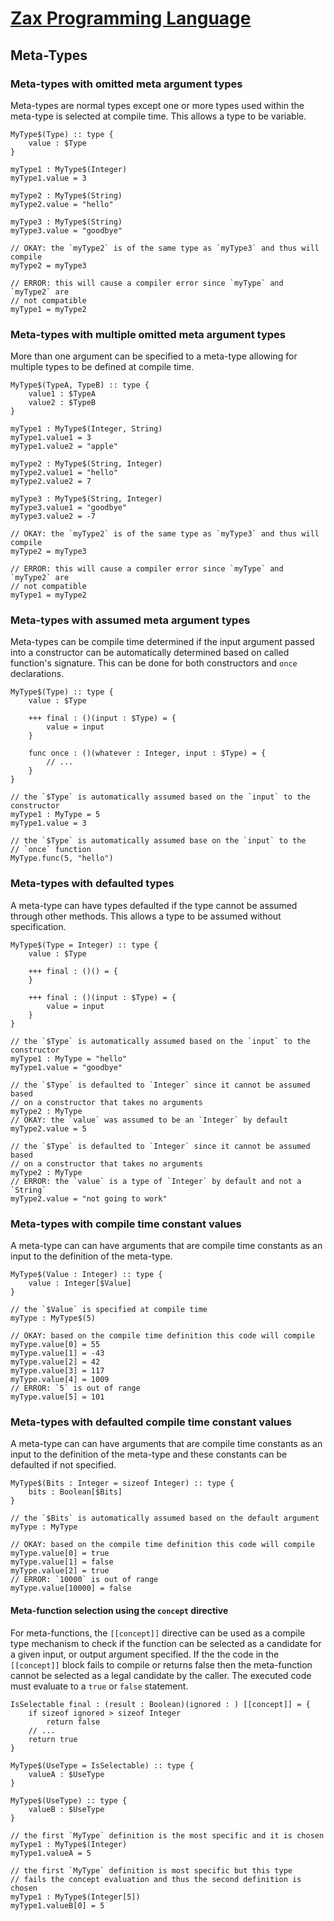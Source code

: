 # [Zax Programming Language](index.md)

## Meta-Types

### Meta-types with omitted meta argument types

Meta-types are normal types except one or more types used within the meta-type is selected at compile time. This allows a type to be variable.

````zax
MyType$(Type) :: type {
    value : $Type
}

myType1 : MyType$(Integer)
myType1.value = 3

myType2 : MyType$(String)
myType2.value = "hello"

myType3 : MyType$(String)
myType3.value = "goodbye"

// OKAY: the `myType2` is of the same type as `myType3` and thus will compile
myType2 = myType3

// ERROR: this will cause a compiler error since `myType` and `myType2` are
// not compatible
myType1 = myType2
````


### Meta-types with multiple omitted meta argument types

More than one argument can be specified to a meta-type allowing for multiple types to be defined at compile time.

````zax
MyType$(TypeA, TypeB) :: type {
    value1 : $TypeA
    value2 : $TypeB
}

myType1 : MyType$(Integer, String)
myType1.value1 = 3
myType1.value2 = "apple"

myType2 : MyType$(String, Integer)
myType2.value1 = "hello"
myType2.value2 = 7

myType3 : MyType$(String, Integer)
myType3.value1 = "goodbye"
myType3.value2 = -7

// OKAY: the `myType2` is of the same type as `myType3` and thus will compile
myType2 = myType3

// ERROR: this will cause a compiler error since `myType` and `myType2` are
// not compatible
myType1 = myType2
````


### Meta-types with assumed meta argument types

Meta-types can be compile time determined if the input argument passed into a constructor can be automatically determined based on called function's signature. This can be done for both constructors and `once` declarations.

````zax
MyType$(Type) :: type {
    value : $Type

    +++ final : ()(input : $Type) = {
        value = input
    }

    func once : ()(whatever : Integer, input : $Type) = {
        // ...
    }
}

// the `$Type` is automatically assumed based on the `input` to the constructor
myType1 : MyType = 5
myType1.value = 3

// the `$Type` is automatically assumed base on the `input` to the
// `once` function
MyType.func(5, "hello")
````


### Meta-types with defaulted types

A meta-type can have types defaulted if the type cannot be assumed through other methods. This allows a type to be assumed without specification.

````zax
MyType$(Type = Integer) :: type {
    value : $Type

    +++ final : ()() = {
    }

    +++ final : ()(input : $Type) = {
        value = input
    }
}

// the `$Type` is automatically assumed based on the `input` to the constructor
myType1 : MyType = "hello"
myType1.value = "goodbye"

// the `$Type` is defaulted to `Integer` since it cannot be assumed based
// on a constructor that takes no arguments
myType2 : MyType
// OKAY: the `value` was assumed to be an `Integer` by default
myType2.value = 5

// the `$Type` is defaulted to `Integer` since it cannot be assumed based
// on a constructor that takes no arguments
myType2 : MyType
// ERROR: the `value` is a type of `Integer` by default and not a `String`
myType2.value = "not going to work"
````


### Meta-types with compile time constant values

A meta-type can can have arguments that are compile time constants as an input to the definition of the meta-type.

````zax
MyType$(Value : Integer) :: type {
    value : Integer[$Value]
}

// the `$Value` is specified at compile time 
myType : MyType$(5)

// OKAY: based on the compile time definition this code will compile
myType.value[0] = 55
myType.value[1] = -43
myType.value[2] = 42
myType.value[3] = 117
myType.value[4] = 1009
// ERROR: `5` is out of range
myType.value[5] = 101
````


### Meta-types with defaulted compile time constant values

A meta-type can can have arguments that are compile time constants as an input to the definition of the meta-type and these constants can be defaulted if not specified.

````zax
MyType$(Bits : Integer = sizeof Integer) :: type {
    bits : Boolean[$Bits]
}

// the `$Bits` is automatically assumed based on the default argument
myType : MyType

// OKAY: based on the compile time definition this code will compile
myType.value[0] = true
myType.value[1] = false
myType.value[2] = true
// ERROR: `10000` is out of range
myType.value[10000] = false
````


#### Meta-function selection using the `concept` directive

For meta-functions, the `[[concept]]` directive can be used as a compile type mechanism to check if the function can be selected as a candidate for a given input, or output argument specified. If the the code in the `[[concept]]` block fails to compile or returns false then the meta-function cannot be selected as a legal candidate by the caller. The executed code must evaluate to a `true` or `false` statement.

````zax
IsSelectable final : (result : Boolean)(ignored : ) [[concept]] = {
    if sizeof ignored > sizeof Integer
        return false
    // ...
    return true
}

MyType$(UseType = IsSelectable) :: type {
    valueA : $UseType
}

MyType$(UseType) :: type {
    valueB : $UseType
}

// the first `MyType` definition is the most specific and it is chosen
myType1 : MyType$(Integer)
myType1.valueA = 5

// the first `MyType` definition is most specific but this type
// fails the concept evaluation and thus the second definition is chosen
myType1 : MyType$(Integer[5])
myType1.valueB[0] = 5
````
